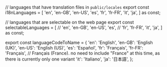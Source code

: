 // languages that have translation files in `public/locales`
export const i18nLanguages = [
  'en',
  'en-GB',
  'en-US',
  'es',
  'fr',
  'fr-FR',
  'it',
  'ja',
] as const;

// languages that are selectable on the web page
export const selectableLanguages = [
  // 'en',
  'en-GB',
  'en-US',
  'es',
  // 'fr',
  'fr-FR',
  'it',
  'ja',
] as const;

export const languageCodeToName = {
  'en': 'English',
  'en-GB': 'English (UK)',
  'en-US': 'English (US)',
  'es': 'Español',
  'fr': 'Français',
  'fr-FR': 'Français', // Français (France). no need to include "France" at this time, as there is currently only one variant
  'it': 'Italiano',
  'ja': '日本語',
};
